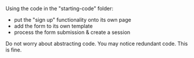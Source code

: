 Using the code in the "starting-code" folder:
- put the "sign up" functionality onto its own page
- add the form to its own template
- process the form submission & create a session

Do not worry about abstracting code. You may notice redundant code. This is fine.